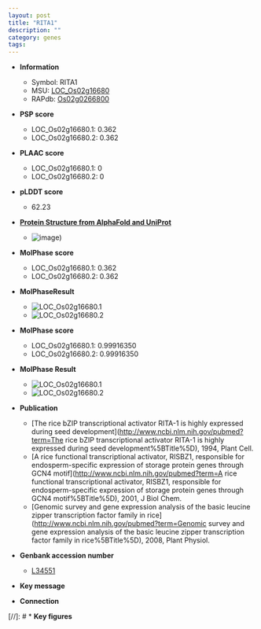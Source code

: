 ```yaml
---
layout: post
title: "RITA1"
description: ""
category: genes
tags: 
---
```


* **Information**  
    + Symbol: RITA1  
    + MSU: [LOC_Os02g16680](http://rice.plantbiology.msu.edu/cgi-bin/ORF_infopage.cgi?orf=LOC_Os02g16680)  
    + RAPdb: [Os02g0266800](http://rapdb.dna.affrc.go.jp/viewer/gbrowse_details/irgsp1?name=Os02g0266800)  

* **PSP score**  
    + LOC_Os02g16680.1: 0.362 
    + LOC_Os02g16680.2: 0.362 

* **PLAAC score**  
    + LOC_Os02g16680.1: 0 
    + LOC_Os02g16680.2: 0 

* **pLDDT score**
    + 62.23

* **[Protein Structure from AlphaFold and UniProt](https://www.uniprot.org/uniprotkb/Q6ETX0/entry#structure)**
    + ![image](https://ricepsp.github.io/images/Q6/AF-Q6ETX0-F1.png))

* **MolPhase score**
    + LOC_Os02g16680.1: 0.362
    + LOC_Os02g16680.2: 0.362

* **MolPhaseResult**
    + ![LOC_Os02g16680.1](https://ricepsp.github.io/pictures/LOC_Os02g/LOC_Os02g16680.1.png)
    + ![LOC_Os02g16680.2](https://ricepsp.github.io/pictures/LOC_Os02g/LOC_Os02g16680.2.png)

* **MolPhase score**
    + LOC_Os02g16680.1: 0.99916350
    + LOC_Os02g16680.2: 0.99916350

* **MolPhase Result**
    + ![LOC_Os02g16680.1](https://304243504.github.io/Pictures/LOC_Os02g/LOC_Os02g16680.1.png)
    + ![LOC_Os02g16680.2](https://304243504.github.io/Pictures/LOC_Os02g/LOC_Os02g16680.2.png)

* **Publication**  
    + [The rice bZIP transcriptional activator RITA-1 is highly expressed during seed development](http://www.ncbi.nlm.nih.gov/pubmed?term=The rice bZIP transcriptional activator RITA-1 is highly expressed during seed development%5BTitle%5D), 1994, Plant Cell.
    + [A rice functional transcriptional activator, RISBZ1, responsible for endosperm-specific expression of storage protein genes through GCN4 motif](http://www.ncbi.nlm.nih.gov/pubmed?term=A rice functional transcriptional activator, RISBZ1, responsible for endosperm-specific expression of storage protein genes through GCN4 motif%5BTitle%5D), 2001, J Biol Chem.
    + [Genomic survey and gene expression analysis of the basic leucine zipper transcription factor family in rice](http://www.ncbi.nlm.nih.gov/pubmed?term=Genomic survey and gene expression analysis of the basic leucine zipper transcription factor family in rice%5BTitle%5D), 2008, Plant Physiol.

* **Genbank accession number**  
    + [L34551](http://www.ncbi.nlm.nih.gov/nuccore/L34551)

* **Key message**  

* **Connection**  

[//]: # * **Key figures**  


